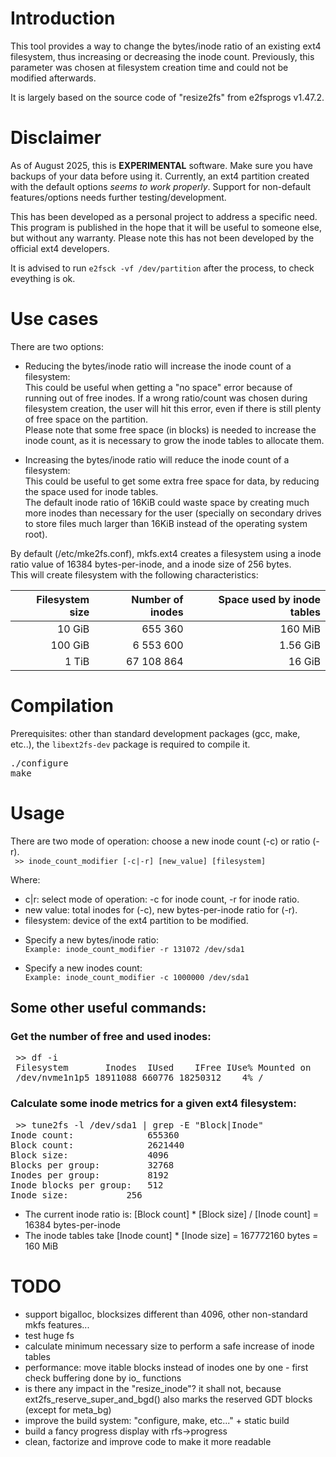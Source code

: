 # Introduction

This tool provides a way to change the bytes/inode ratio of an existing ext4 filesystem, thus increasing or decreasing the inode count. Previously, this parameter was chosen at filesystem creation time and could not be modified afterwards.  

It is largely based on the source code of "resize2fs" from e2fsprogs v1.47.2.  


# Disclaimer

As of August 2025, this is **EXPERIMENTAL** software. Make sure you have backups of your data before using it. Currently, an ext4 partition created with the default options *seems to work properly*. Support for non-default features/options needs further testing/development.  

This has been developed as a personal project to address a specific need. This program is published in the hope that it will be useful to someone else, but without any warranty. Please note this has not been developed by the official ext4 developers.  

It is advised to run `e2fsck -vf /dev/partition` after the process, to check eveything is ok.  


# Use cases

There are two options:  

- Reducing the bytes/inode ratio will increase the inode count of a filesystem:  
  This could be useful when getting a "no space" error because of running out of free inodes. If a wrong ratio/count was chosen during filesystem creation, the user will hit this error, even if there is still plenty of free space on the partition.  
  Please note that some free space (in blocks) is needed to increase the inode count, as it is necessary to grow the inode tables to allocate them.  

- Increasing the bytes/inode ratio will reduce the inode count of a filesystem:  
  This could be useful to get some extra free space for data, by reducing the space used for inode tables.  
  The default inode ratio of 16KiB could waste space by creating much more inodes than necessary for the user (specially on secondary drives to store files much larger than 16KiB instead of the operating system root).  
  
  
By default (/etc/mke2fs.conf), mkfs.ext4 creates a filesystem using a inode ratio value of 16384 bytes-per-inode, and a inode size of 256 bytes.  
This will create filesystem with the following characteristics:  

  
| Filesystem size | Number of inodes | Space used by inode tables |
| --------------: | ----------------:| -------------------------: |
| 10 GiB | 655 360 | 160 MiB |
| 100 GiB | 6 553 600 | 1.56 GiB |
| 1 TiB | 67 108 864 | 16 GiB |


# Compilation

Prerequisites: other than standard development packages (gcc, make, etc..), the `libext2fs-dev` package is required to compile it.   

<pre>
./configure
make
</pre>

# Usage

There are two mode of operation: choose a new inode count (-c) or ratio (-r).  
` >> inode_count_modifier [-c|-r] [new_value] [filesystem]`  

Where:  
- c|r: select mode of operation: -c for inode count, -r for inode ratio.  
- new value: total inodes for (-c), new bytes-per-inode ratio for (-r).  
- filesystem: device of the ext4 partition to be modified.  



* Specify a new bytes/inode ratio:  
`Example: inode_count_modifier -r 131072 /dev/sda1 `  

* Specify a new inodes count:  
`Example: inode_count_modifier -c 1000000 /dev/sda1 `  

## Some other useful commands:
### Get the number of free and used inodes:  


<pre>
 >> df -i
 Filesystem       Inodes  IUsed    IFree IUse% Mounted on
 /dev/nvme1n1p5 18911088 660776 18250312    4% /
</pre>

### Calculate some inode metrics for a given ext4 filesystem:  

<pre>
 >> tune2fs -l /dev/sda1 | grep -E "Block|Inode"
Inode count:              655360
Block count:              2621440
Block size:               4096
Blocks per group:         32768
Inodes per group:         8192
Inode blocks per group:   512
Inode size:	          256
</pre>

   - The current inode ratio is: [Block count] * [Block size] / [Inode count] = 16384 bytes-per-inode  
   - The inode tables take [Inode count] * [Inode size] = 167772160 bytes = 160 MiB  


# TODO

- support bigalloc, blocksizes different than 4096, other non-standard mkfs features...
- test huge fs
- calculate minimum necessary size to perform a safe increase of inode tables
- performance: move itable blocks instead of inodes one by one - first check buffering done by io_ functions
- is there any impact in the "resize_inode"? it shall not, because ext2fs_reserve_super_and_bgd() also marks the reserved GDT blocks (except for meta_bg)
- improve the build system: "configure, make, etc..." + static build
- build a fancy progress display with rfs->progress
- clean, factorize and improve code to make it more readable

